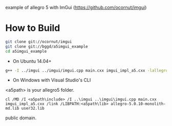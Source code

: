 
example of allegro 5 with ImGui (https://github.com/ocornut/imgui)

# How to Build

```bash
git clone git://ocornut/imgui
git clone git://bggd/a5imgui_example
cd a5imgui_example
```

- On Ubuntu 14.04+

```bash
g++ -I ../imgui ../imgui/imgui.cpp main.cxx imgui_impl_a5.cxx -lallegro -lallegro_primitives
```

- On Windows with Visual Studio's CLI

\<a5path\> is your allegro5 folder.

```
cl /MD /I <a5path\include> /I ..\imgui ..\imgui\imgui.cpp main.cxx imgui_impl_a5.cxx /link /LIBPATH:<a5path\lib> allegro-5.0.10-monolith-md.lib user32.lib
```

public domain.

